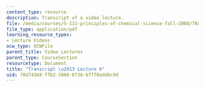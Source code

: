 ```yaml
---
content_type: resource
description: Transcript of a video lecture.
file: /media/courses/5-111-principles-of-chemical-science-fall-2008/78d74368ffb238000738b7ff0addbc9d_5-111F08-L06.pdf
file_type: application/pdf
learning_resource_types:
- Lecture Videos
ocw_type: OCWFile
parent_title: Video Lectures
parent_type: CourseSection
resourcetype: Document
title: "Transcript \u2013 Lecture 6"
uid: 78d74368-ffb2-3800-0738-b7ff0addbc9d
---
```


